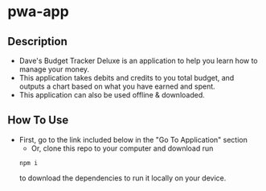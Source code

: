 # pwa-app

## Description

- Dave's Budget Tracker Deluxe is an application to help you learn how to manage your money.
- This application takes debits and credits to you total budget, and outputs a chart based on what you have earned and spent.
- This application can also be used offline & downloaded.

## How To Use

- First, go to the link included below in the "Go To Application" section
  - Or, clone this repo to your computer and download run
  ```
  npm i
  ```
  to download the dependencies to run it locally on your device.
